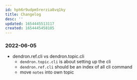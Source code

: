 ```yaml
---
id: hph6r9udpm5rerzia8vq1ky
title: Changelog
desc: ''
updated: 1654445513117
created: 1654445458105
---
```


### 2022-06-05
- dendron.ref.cli vs dendron.topic.cli
    - `dendron.topic.cli` is about setting up the cli
    - `dendron.ref.cli` should be an index of all cli command
    - move `notes` into own topic
